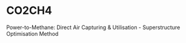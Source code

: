 # CO2CH4
Power-to-Methane: Direct Air Capturing &amp; Utilisation - Superstructure Optimisation Method
